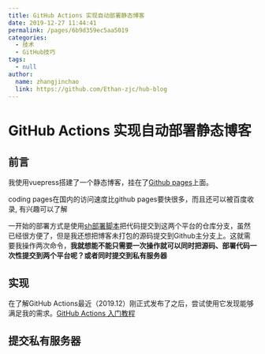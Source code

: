 ```yaml
---
title: GitHub Actions 实现自动部署静态博客
date: 2019-12-27 11:44:41
permalink: /pages/6b9d359ec5aa5019
categories: 
  - 技术
  - GitHub技巧
tags: 
  - null
author: 
  name: zhangjinchao
  link: https://github.com/Ethan-zjc/hub-blog
---
```

#  GitHub Actions 实现自动部署静态博客

## 前言

我使用vuepress搭建了一个静态博客，挂在了[Github pages](https://ethan-zjc.github.io/hub-blog/?p=1)上面。

coding pages在国内的访问速度比github pages要快很多，而且还可以被百度收录, 有兴趣可以了解

<!-- more -->

一开始的部署方式是使用[sh部署脚本](https://github.com/Ethan-zjc/hub-blog/blob/master/deploy.sh)把代码提交到这两个平台的仓库分支，虽然已经很方便了，但是我还想把博客未打包的源码提交到Github主分支上。这就需要我操作两次命令，**我就想能不能只需要一次操作就可以同时把源码、部署代码一次性提交到两个平台呢？或者同时提交到私有服务器**



## 实现

在了解GitHub Actions最近（2019.12）刚正式发布了之后，尝试使用它发现能够满足我的需求。[GitHub Actions 入门教程](http://www.ruanyifeng.com/blog/2019/09/getting-started-with-github-actions.html?20191227113947#comment-last)

## 提交私有服务器




